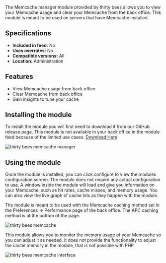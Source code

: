 The Memcache manager module provided by thirty bees allows you to view your Memcache usage and clear your Memcache from the back office. This module is meant to be used on servers that have Memcache installed.

## Specifications
+ **Included in feed:** No
+ **Uses overrides:** No
+ **Compatible versions:** All
+ **Location:** Administration

## Features

+ View Memcache usage from back office
+ Clear Memcache from back office
+ Gain insights to tune your cache

## Installing the module

To install the module you will first need to download it from our GitHub release page. This module is not available in your back office in the module feed because of the limited use cases. [Download Here](https://github.com/thirtybees/memcachemanager/releases)

![thirty bees memcache manager]({{base}}/thirtybees/images/modules/memcache/memcache-install.png  "thirty bees memcache manager")

## Using the module

Once the module is installed, you can click configure to view the modules configuration screen. The module does not require any actual configuration to use. A window inside the module will load and give you information on your Memcache, such as hit rates, cache misses, and memory usage. You can also view the live graph of cache hits as they happen with the module.

The module is meant to be used with the Memcache caching method set in the Preferences -> Performance page of the back office. The APC caching method is at the bottom of the page.

![thirty bees memcache]({{base}}/thirtybees/images/modules/common/bottom-mem.png  "thirty bees memcache")

This module allows you to monitor the memory usage of your Memcache so you can adjust it as needed. It does not provide the functionality to adjust the cache memory in the module, that is not possible with PHP.

![thirty bees memcache interface]({{base}}/thirtybees/images/modules/memcache/memcache-interface.png  "thirty bees memcache interface")